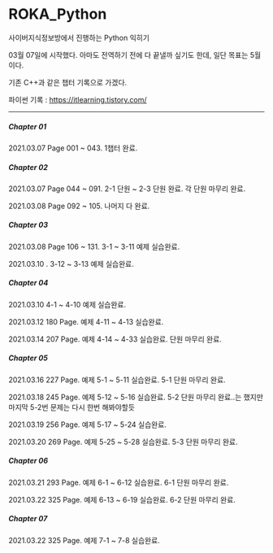 # ROKA_Python
사이버지식정보방에서 진행하는 Python 익히기

03월 07일에 시작했다. 아마도 전역하기 전에 다 끝낼까 싶기도 한데, 일단 목표는 5월이다.

기존 C++과 같은 챕터 기록으로 가겠다.

파이썬 기록 : https://itlearning.tistory.com/

* * * 

##### Chapter 01

2021.03.07 Page 001 ~ 043. 1챕터 완료.

##### Chapter 02

2021.03.07 Page 044 ~ 091. 2-1 단원 ~ 2-3 단원 완료. 각 단원 마무리 완료.

2021.03.08 Page 092 ~ 105. 나머지 다 완료.

##### Chapter 03

2021.03.08 Page 106 ~ 131. 3-1 ~ 3-11 예제 실습완료. 

2021.03.10 . 3-12 ~ 3-13 예제 실습완료.

##### Chapter 04
2021.03.10 4-1 ~ 4-10 예제 실습완료.

2021.03.12 180 Page. 예제 4-11 ~ 4-13 실습완료.

2021.03.14 207 Page. 예제 4-14 ~ 4-33 실습완료. 단원 마무리 완료.

##### Chapter 05

2021.03.16 227 Page. 예제 5-1 ~ 5-11 실습완료. 5-1 단원 마무리 완료.

2021.03.18 245 Page. 예제 5-12 ~ 5-16 실습완료. 5-2 단원 마무리 완료..는 했지만 마지막 5-2번 문제는 다시 한번 해봐야할듯

2021.03.19 256 Page. 예제 5-17 ~ 5-24 실습완료.

2021.03.20 269 Page. 예제 5-25 ~ 5-28 실습완료. 5-3 단원 마무리 완료.

##### Chapter 06

2021.03.21 293 Page. 예제 6-1 ~ 6-12 실습완료. 6-1 단원 마무리 완료. 

2021.03.22 325 Page. 예제 6-13 ~ 6-19 실습완료. 6-2 단원 마무리 완료.


##### Chapter 07

2021.03.22 325 Page. 예제 7-1 ~ 7-8 실습완료.